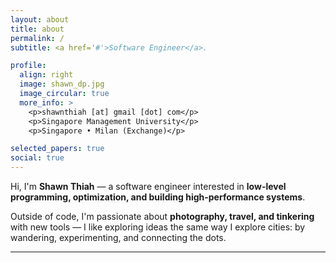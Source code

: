 ```yaml
---
layout: about
title: about
permalink: /
subtitle: <a href='#'>Software Engineer</a>.

profile:
  align: right
  image: shawn_dp.jpg
  image_circular: true
  more_info: >
    <p>shawnthiah [at] gmail [dot] com</p>
    <p>Singapore Management University</p>
    <p>Singapore • Milan (Exchange)</p>

selected_papers: true
social: true
---
```


Hi, I'm **Shawn Thiah** — a software engineer interested in **low-level programming, optimization, and building high-performance systems**.  

Outside of code, I'm passionate about **photography, travel, and tinkering** with new tools — I like exploring ideas the same way I explore cities: by wandering, experimenting, and connecting the dots.  

---

